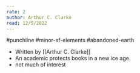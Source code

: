 ```yaml
---
rate: 2
author: Arthur C. Clarke
read: 12/5/2022
---
```


#punchline #minor-sf-elements #abandoned-earth 

- Written by [[Arthur C. Clarke]]
- An academic protects books in a new ice age.
- not much of interest